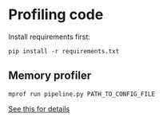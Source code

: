 # Profiling code

Install requirements first:

```shell
pip install -r requirements.txt
```

## Memory profiler

```shell
mprof run pipeline.py PATH_TO_CONFIG_FILE
```

[See this for details](https://github.com/pythonprofilers/memory_profiler)